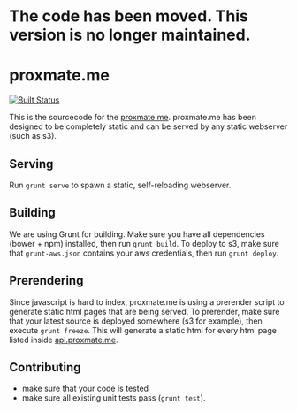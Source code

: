 # The code has been moved. This version is no longer maintained.

# proxmate.me
[![Built Status](https://travis-ci.org/dvcrn/proxmate.me.png "Build Status")](https://travis-ci.org/dvcrn/proxmate.me/)

This is the sourcecode for the [proxmate.me](https://proxmate.me). proxmate.me has been designed to be completely static and can be served by any static webserver (such as s3). 

## Serving

Run `grunt serve` to spawn a static, self-reloading webserver. 

## Building

We are using Grunt for building. Make sure you have all dependencies (bower + npm) installed, then run `grunt build`. 
To deploy to s3, make sure that `grunt-aws.json` contains your aws credentials, then run `grunt deploy`. 

## Prerendering

Since javascript is hard to index, proxmate.me is using a prerender script to generate static html pages that are being served. To prerender, make sure that your latest source is deployed somewhere (s3 for example), then execute `grunt freeze`. This will generate a static html for every html page listed inside [api.proxmate.me](https://api.proxmate.me/url/list.json). 

## Contributing

- make sure that your code is tested
- make sure all existing unit tests pass (`grunt test`). 
